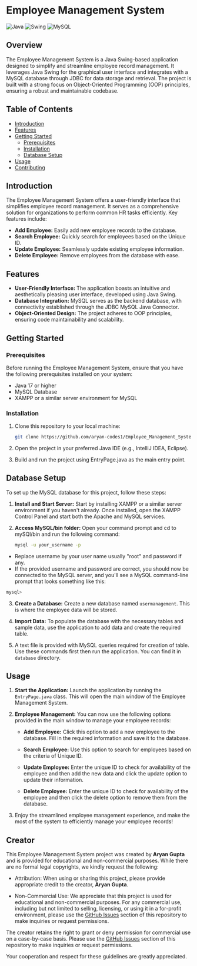 # Employee Management System

![Java](https://img.shields.io/badge/Java-17%2B-blue)
![Swing](https://img.shields.io/badge/Swing-GUI-orange)
![MySQL](https://img.shields.io/badge/MySQL-Database-green)

## Overview

The Employee Management System is a Java Swing-based application designed to simplify and streamline employee record management. It leverages Java Swing for the graphical user interface and integrates with a MySQL database through JDBC for data storage and retrieval. The project is built with a strong focus on Object-Oriented Programming (OOP) principles, ensuring a robust and maintainable codebase.

## Table of Contents

- [Introduction](#Introduction)
- [Features](#features)
- [Getting Started](#getting-started)
  - [Prerequisites](#prerequisites)
  - [Installation](#installation)
  - [Database Setup](#database-setup)
- [Usage](#usage)
- [Contributing](#contributing)

## Introduction

The Employee Management System offers a user-friendly interface that simplifies employee record management. It serves as a comprehensive solution for organizations to perform common HR tasks efficiently. Key features include:

- **Add Employee:** Easily add new employee records to the database.
- **Search Employee:** Quickly search for employees based on the Unique ID.
- **Update Employee:** Seamlessly update existing employee information.
- **Delete Employee:** Remove employees from the database with ease.

## Features

- **User-Friendly Interface:** The application boasts an intuitive and aesthetically pleasing user interface, developed using Java Swing.
- **Database Integration:** MySQL serves as the backend database, with connectivity established through the JDBC MySQL Java Connector.
- **Object-Oriented Design:** The project adheres to OOP principles, ensuring code maintainability and scalability.

## Getting Started

### Prerequisites

Before running the Employee Management System, ensure that you have the following prerequisites installed on your system:

- Java 17 or higher
- MySQL Database
- XAMPP or a similar server environment for MySQL

### Installation

1. Clone this repository to your local machine:

   ```bash
   git clone https://github.com/aryan-codes1/Employee_Management_System.git
2. Open the project in your preferred Java IDE (e.g., IntelliJ IDEA, Eclipse).
3. Build and run the project using EntryPage.java as the main entry point.

## Database Setup

To set up the MySQL database for this project, follow these steps:

1. **Install and Start Server:** Start by installing XAMPP or a similar server environment if you haven't already. Once installed, open the XAMPP Control Panel and start both the Apache and MySQL services.

2. **Access MySQL/bin folder:** Open your command prompt and cd to mySQl/bin and run the following command:
   ```bash
   mysql -u your_username -p
  - Replace username by your user name usually "root" and password if any.
  - If the provided username and password are correct, you should now be connected to the MySQL server, and you'll see a MySQL command-line prompt that looks something like this:
```sql
mysql>
```
3. **Create a Database:** Create a new database named `usermanagement`. This is where the employee data will be stored.

4. **Import Data:** To populate the database with the necessary tables and sample data, use the application to add data and create the required table.

5. A text file is provided with MySQL queries required for creation of table. Use these commands first then run the application. You can find it in `database` directory. 

## Usage

1. **Start the Application:** Launch the application by running the `EntryPage.java` class. This will open the main window of the Employee Management System.

2. **Employee Management:** You can now use the following options provided in the main window to manage your employee records:

   - **Add Employee:** Click this option to add a new employee to the database. Fill in the required information and save it to the database.

   - **Search Employee:** Use this option to search for employees based on the criteria of Unique ID.

   - **Update Employee:** Enter the unique ID to check for availability of the employee and then add the new data and click the update option to update their information.

   - **Delete Employee:** Enter the unique ID to check for availability of the employee and then click the delete option to remove them from the database.

3. Enjoy the streamlined employee management experience, and make the most of the system to efficiently manage your employee records!

## Creator

This Employee Management System project was created by **Aryan Gupta** and is provided for educational and non-commercial purposes. While there are no formal legal copyrights, we kindly request the following:

- Attribution: When using or sharing this project, please provide appropriate credit to the creator, **Aryan Gupta**.

- Non-Commercial Use: We appreciate that this project is used for educational and non-commercial purposes. For any commercial use, including but not limited to selling, licensing, or using it in a for-profit environment,
please use the [GitHub Issues](https://github.com/aryan-codes1/Employee_Management_System/issues) section of this repository to make inquiries or request permissions.

The creator retains the right to grant or deny permission for commercial use on a case-by-case basis. Please use the [GitHub Issues](https://github.com/aryan-codes1/Employee_Management_System/issues) section of this repository to make inquiries or request permissions.

Your cooperation and respect for these guidelines are greatly appreciated.

